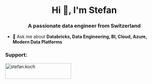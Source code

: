 <h1 align="center">Hi 👋, I'm Stefan</h1>
<h3 align="center">A passionate data engineer from Switzerland</h3>

- 💬 Ask me about **Databricks, Data Engineering, BI, Cloud, Azure, Modern Data Platforms**


<h3 align="left">Support:</h3>
<p><a href="https://www.buymeacoffee.com/stefan.koch"> <img align="left" src="https://cdn.buymeacoffee.com/buttons/v2/default-yellow.png" height="50" width="210" alt="stefan.koch" /></a></p><br><br>

